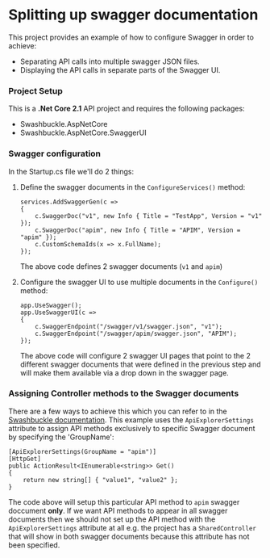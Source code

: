 # Splitting up swagger documentation
This project provides an example of how to configure Swagger in order to achieve:

- Separating API calls into multiple swagger JSON files.
- Displaying the API calls in separate parts of the Swagger UI.

### Project Setup
This is a **.Net Core 2.1** API project and requires the following packages:

- Swashbuckle.AspNetCore
- Swashbuckle.AspNetCore.SwaggerUI

### Swagger configuration
In the Startup.cs file we'll do 2 things:

1. Define the swagger documents in the `ConfigureServices()` method:
    ```
    services.AddSwaggerGen(c =>
    {
        c.SwaggerDoc("v1", new Info { Title = "TestApp", Version = "v1" });
        c.SwaggerDoc("apim", new Info { Title = "APIM", Version = "apim" });
        c.CustomSchemaIds(x => x.FullName);
    });
    ```
    The above code defines 2 swagger documents (`v1` and `apim`)
    
2. Configure the swagger UI to use multiple documents in the `Configure()` method:
    ```
    app.UseSwagger();
    app.UseSwaggerUI(c =>
    {
        c.SwaggerEndpoint("/swagger/v1/swagger.json", "v1");
        c.SwaggerEndpoint("/swagger/apim/swagger.json", "APIM");
    });
    ```
    The above code will configure 2 swagger UI pages that point to the 2 different swagger documents that were defined in the previous step and will make them available via a drop down in the swagger page.
    
### Assigning Controller methods to the Swagger documents
There are a few ways to achieve this which you can refer to in the [Swashbuckle documentation](https://github.com/domaindrivendev/Swashbuckle.AspNetCore#generate-multiple-swagger-documents). 
This example uses the `ApiExplorerSettings` attribute to assign API methods exclusively to specific Swagger document by specifying the 'GroupName':
```
[ApiExplorerSettings(GroupName = "apim")]
[HttpGet]
public ActionResult<IEnumerable<string>> Get()
{
    return new string[] { "value1", "value2" };
}
```
The code above will setup this particular API method to `apim` swagger doccument **only**. 
If we want API methods to appear in all swagger documents then we should not set up the API method with the `ApiExplorerSettings` attribute at all e.g. the project has a `SharedController` that will show in both swagger documents because this attribute has not been specified.